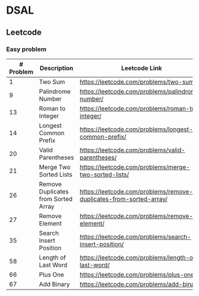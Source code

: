 # DSAL
## Leetcode
### Easy problem
| # Problem | Description                         | Leetcode Link                                                      |
|-----------|-------------------------------------|--------------------------------------------------------------------|
| 1         | Two Sum                             | https://leetcode.com/problems/two-sum/                             |
| 9         | Palindrome Number                   | https://leetcode.com/problems/palindrome-number/                   |
| 13        | Roman to Integer                    | https://leetcode.com/problems/roman-to-integer/                    |
| 14        | Longest Common Prefix               | https://leetcode.com/problems/longest-common-prefix/               |
| 20        | Valid Parentheses                   | https://leetcode.com/problems/valid-parentheses/                   |
| 21        | Merge Two Sorted Lists              | https://leetcode.com/problems/merge-two-sorted-lists/              |
| 26        | Remove Duplicates from Sorted Array | https://leetcode.com/problems/remove-duplicates-from-sorted-array/ |
| 27        | Remove Element                      | https://leetcode.com/problems/remove-element/                      |
| 35        | Search Insert Position              | https://leetcode.com/problems/search-insert-position/              |
| 58        | Length of Last Word                 | https://leetcode.com/problems/length-of-last-word/                 |
| 66        | Plus One                            | https://leetcode.com/problems/plus-one/                            |
| 67        | Add Binary                          | https://leetcode.com/problems/add-binary/                          |